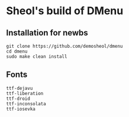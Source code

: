 # Sheol's build of DMenu

## Installation for newbs

```
git clone https://github.com/demosheol/dmenu
cd dmenu
sudo make clean install
```

## Fonts

```
ttf-dejavu
ttf-liberation
ttf-droid
ttf-inconsolata
ttf-iosevka
```
